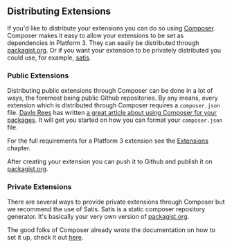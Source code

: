 ## Distributing Extensions

If you'd like to distribute your extensions you can do so using [Composer](http://getcomposer.org/). Composer makes it easy to allow your extensions to be set as dependencies in Platform 3. They can easily be distributed through [packagist.org](https://packagist.org). Or if you want your extension to be privately distributed you could use, for example, [satis](https://github.com/composer/satis).

### Public Extensions

Distributing public extensions through Composer can be done in a lot of ways, the foremost being public Github repositories. By any means, every extension which is distributed through Composer requires a `composer.json` file. [Dayle Rees](https://twitter.com/daylerees) has written [a great article about using Composer for your packages](http://daylerees.com/composer-primer). It will get you started on how you can format your `composer.json` file.

For the full requirements for a Platform 3 extension see the [Extensions](#extensions) chapter.

After creating your extension you can push it to Github and publish it on [packagist.org](https://packagist.org).


### Private Extensions

There are several ways to provide private extensions through Composer but we recommend the use of Satis. Satis is a static composer repository generator. It's basically your very own version of [packagist.org](https://packagist.org).

The good folks of Composer already wrote the documentation on how to set it up, check it out [here](http://getcomposer.org/doc/articles/handling-private-packages-with-satis.md).
